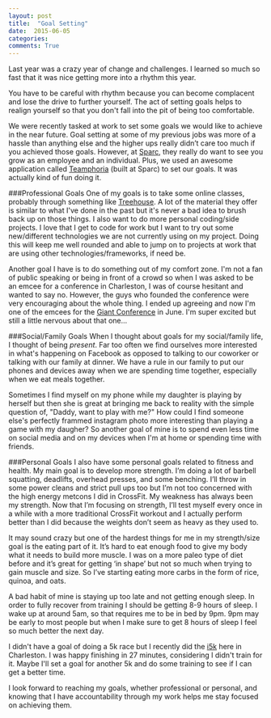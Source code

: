 ```yaml
---
layout: post
title:  "Goal Setting"
date:  2015-06-05
categories: 
comments: True
---
```


Last year was a crazy year of change and challenges. I learned so much so fast that it was nice getting more into a rhythm this year. 

You have to be careful with rhythm because you can become complacent and lose the drive to further yourself. The act of setting goals helps to realign yourself so that you don't fall into the pit of being too comfortable.

We were recently tasked at work to set some goals we would like to achieve in the near future. Goal setting at some of my previous jobs was more of a hassle than anything else and the higher ups really didn’t care too much if you achieved those goals. However, at [Sparc][sparc], they really do want to see you grow as an employee and an individual. Plus, we used an awesome application called [Teamphoria][teamphoria] (built at Sparc) to set our goals. It was actually kind of fun doing it.  

###Professional Goals
One of my goals is to take some online classes, probably through something like [Treehouse][treehouse]. A lot of the material they offer is similar to what I've done in the past but it's never a bad idea to brush back up on those things. I also want to do more personal coding/side projects. I love that I get to code for work but I want to try out some new/different technologies we are not currently using on my project. Doing this will keep me well rounded and able to jump on to projects at work that are using other technologies/frameworks, if need be.

Another goal I have is to do something out of my comfort zone. I'm not a fan of public speaking or being in front of a crowd so when I was asked to be an emcee for a conference in Charleston, I was of course hesitant and wanted to say no. However, the guys who founded the conference were very encouraging about the whole thing. I ended up agreeing and now I'm one of the emcees for the [Giant Conference][giant] in June. I'm super excited but still a little nervous about that one...

###Social/Family Goals
When I thought about goals for my social/family life, I thought of being *present*. Far too often we find ourselves more interested in what's happening on Facebook as opposed to talking to our coworker or talking with our family at dinner. We have a rule in our family to put our phones and devices away when we are spending time together, especially when we eat meals together. 

Sometimes I find myself on my phone while my daughter is playing by herself but then she is great at bringing me back to reality with the simple question of, "Daddy, want to play with me?" How could I find someone else's perfectly frammed instagram photo more interesting than playing a game with my daugher? So another goal of mine is to spend even less time on social media and on my devices when I'm at home or spending time with friends.

###Personal Goals
I also have some personal goals related to fitness and health. My main goal is to develop more strength. I’m doing a lot of barbell squatting, deadlifts, overhead presses, and some benching. I’ll throw in some power cleans and strict pull ups too but I’m not too concerned with the high energy metcons I did in CrossFit. My weakness has always been my strength. Now that I’m focusing on strength, I’ll test myself every once in a while with a more traditional CrossFit workout and I actually perform better than I did because the weights don’t seem as heavy as they used to.

It may sound crazy but one of the hardest things for me in my strength/size goal is the eating part of it. It’s hard to eat enough food to give my body what it needs to build more muscle. I was on a more paleo type of diet before and it’s great for getting ‘in shape’ but not so much when trying to gain muscle and size. So I’ve starting eating more carbs in the form of rice, quinoa, and oats.

A bad habit of mine is staying up too late and not getting enough sleep. In order to fully recover from training I should be getting 8-9 hours of sleep. I wake up at around 5am, so that requires me to be in bed by 9pm. 9pm may be early to most people but when I make sure to get 8 hours of sleep I feel so much better the next day. 

I didn't have a goal of doing a 5k race but I recently did the [i5k][race] here in Charleston. I was happy finishing in 27 minutes, considering I didn't train for it. Maybe I'll set a goal for another 5k and do some training to see if I can get a better time.

I look forward to reaching my goals, whether professional or personal, and knowing that I have accountability through my work helps me stay focused on achieving them.


[sparc]: http://www.sparcedge.com/
[teamphoria]: http://www.teamphoria.com/
[treehouse]: https://teamtreehouse.com/
[angular]: https://angularjs.org/
[giant]: http://conf.giantux.com/
[race]: http://www.ifivek.com/
